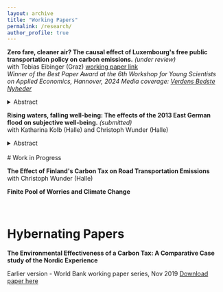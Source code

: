 ```yaml
---
layout: archive
title: "Working Papers"
permalink: /research/
author_profile: true
---
```



**Zero fare, cleaner air? The causal effect of Luxembourg's free public transportation policy on carbon emissions.** *(under review)* \
with Tobias Eibinger (Graz) [working paper link](https://eibinget.github.io/files/zerofare.pdf) \
*Winner of the Best Paper Award at the 6th Workshop for Young Scientists on Applied Economics, Hannover, 2024*
*Media coverage: [Verdens Bedste Nyheder](https://verdensbedstenyheder.dk/nyheder/benzin-bimmeren-bliver-i-garagen-tyskerne-har-faaet-millioner-ud-paa-skinnerne-med-billig-togbillet/)*
<details>
<summary> Abstract</summary>

In March 2020, Luxembourg became the first country in the world to offer free transport across all modes of public transport. We leverage this unique quasi-experimental setting to evaluate whether Luxembourg's free public transport policy led to a reduction in carbon emissions from road transport. We use spatial data from the European Emission Database on Global Atmospheric Research to construct a panel of carbon emissions for NUTS 2 regions in the EU from 2016 to 2021. Given Luxembourg's unique characteristics among these regions, Difference-in-Differences and canonical Synthetic-Control methods are inadequate for finding a suitable counterfactual for Luxembourg. Instead, we employ the recently proposed Synthetic Difference-in-Differences method, which combines the advantages of both of these methods to create a synthetic comparison for Luxembourg. We estimate an average reduction in road transport emissions of 6.1% over the period 2020-2021 attributable to the policy. To ensure a causal interpretation, we consider Luxembourg's distinctive characteristics and account for the concurrent COVID-19 pandemic as well as other challenges to address potential threats to identification. In particular, we control for confounding factors such as changes in commuting and working-from-home patterns as well as low-emission engine technologies and fuel prices. Event study analyses and sensitivity checks support the robustness of our results.

</details>

 
**Rising waters, falling well-being: The effects of the 2013 East German flood on subjective well-being.** 
*(submitted)* \
with Katharina Kolb (Halle) and Christoph Wunder (Halle)
<details>
<summary> Abstract</summary>
This paper employs a panel event study design to examine the causal effects of the 2013 flood disaster in East Germany on subjective well-being. We merge geo-spatial flood data with longitudinal data from the Socio-Economic Panel (SOEP) to identify individuals in affected municipalities. Our results show that those affected by the flood report a significant life satisfaction drop of 0.17 points on an 11-point scale, which is equivalent to a 2.5% fall from pre-flood levels, in the year after the flood. The effect is more severe in peripheral areas than in central areas, and for low-income individuals than for high-income individuals. However, the effect dissipates by 2015. Additionally, we observe a notable initial decrease in health satisfaction, followed by recovery, while financial satisfaction was largely unaffected. 

</details>
<br/>
# Work in Progress

**The Effect of Finland's Carbon Tax on Road Transportation Emissions**\
with Christoph Wunder (Halle)

<!--This paper uses synthetic controls to investigate the environmental effectiveness of the carbon taxes introduced in the Nordic countries in the early 1990s.



<!--This paper investigates if directly experiencing a natural disaster affects an individual's concerns about climate change, in Germany.-->

**Finite Pool of Worries and Climate Change**
<br><br><br>
# Hybernating Papers

**The Environmental Effectiveness of a Carbon Tax: A Comparative Case study of the Nordic Experience** 

Earlier version - World Bank working paper series, Nov 2019
[Download paper here](https://openknowledge.worldbank.org/handle/10986/32746)
